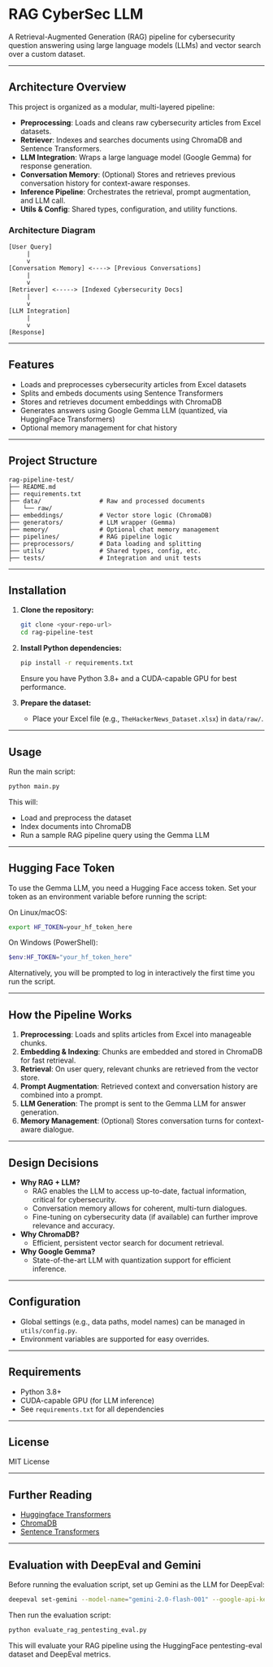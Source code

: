 # RAG CyberSec LLM

A Retrieval-Augmented Generation (RAG) pipeline for cybersecurity question answering using large language models (LLMs) and vector search over a custom dataset.

---

## Architecture Overview

This project is organized as a modular, multi-layered pipeline:

- **Preprocessing**: Loads and cleans raw cybersecurity articles from Excel datasets.
- **Retriever**: Indexes and searches documents using ChromaDB and Sentence Transformers.
- **LLM Integration**: Wraps a large language model (Google Gemma) for response generation.
- **Conversation Memory**: (Optional) Stores and retrieves previous conversation history for context-aware responses.
- **Inference Pipeline**: Orchestrates the retrieval, prompt augmentation, and LLM call.
- **Utils & Config**: Shared types, configuration, and utility functions.

### Architecture Diagram

```
[User Query]
     |
     v
[Conversation Memory] <----> [Previous Conversations]
     |
     v
[Retriever] <-----> [Indexed Cybersecurity Docs]
     |
     v
[LLM Integration]
     |
     v
[Response]
```

---

## Features

- Loads and preprocesses cybersecurity articles from Excel datasets
- Splits and embeds documents using Sentence Transformers
- Stores and retrieves document embeddings with ChromaDB
- Generates answers using Google Gemma LLM (quantized, via HuggingFace Transformers)
- Optional memory management for chat history

---

## Project Structure

```
rag-pipeline-test/
├── README.md
├── requirements.txt
├── data/                # Raw and processed documents
│   └── raw/
├── embeddings/          # Vector store logic (ChromaDB)
├── generators/          # LLM wrapper (Gemma)
├── memory/              # Optional chat memory management
├── pipelines/           # RAG pipeline logic
├── preprocessors/       # Data loading and splitting
├── utils/               # Shared types, config, etc.
├── tests/               # Integration and unit tests
```

---

## Installation

1. **Clone the repository:**

   ```sh
   git clone <your-repo-url>
   cd rag-pipeline-test
   ```

2. **Install Python dependencies:**

   ```sh
   pip install -r requirements.txt
   ```

   Ensure you have Python 3.8+ and a CUDA-capable GPU for best performance.

3. **Prepare the dataset:**
   - Place your Excel file (e.g., `TheHackerNews_Dataset.xlsx`) in `data/raw/`.

---

## Usage

Run the main script:

```sh
python main.py
```

This will:
- Load and preprocess the dataset
- Index documents into ChromaDB
- Run a sample RAG pipeline query using the Gemma LLM

---

## Hugging Face Token

To use the Gemma LLM, you need a Hugging Face access token. Set your token as an environment variable before running the script:

On Linux/macOS:

```sh
export HF_TOKEN=your_hf_token_here
```

On Windows (PowerShell):

```powershell
$env:HF_TOKEN="your_hf_token_here"
```

Alternatively, you will be prompted to log in interactively the first time you run the script.

---

## How the Pipeline Works

1. **Preprocessing**: Loads and splits articles from Excel into manageable chunks.
2. **Embedding & Indexing**: Chunks are embedded and stored in ChromaDB for fast retrieval.
3. **Retrieval**: On user query, relevant chunks are retrieved from the vector store.
4. **Prompt Augmentation**: Retrieved context and conversation history are combined into a prompt.
5. **LLM Generation**: The prompt is sent to the Gemma LLM for answer generation.
6. **Memory Management**: (Optional) Stores conversation turns for context-aware dialogue.

---

## Design Decisions

- **Why RAG + LLM?**
  - RAG enables the LLM to access up-to-date, factual information, critical for cybersecurity.
  - Conversation memory allows for coherent, multi-turn dialogues.
  - Fine-tuning on cybersecurity data (if available) can further improve relevance and accuracy.
- **Why ChromaDB?**
  - Efficient, persistent vector search for document retrieval.
- **Why Google Gemma?**
  - State-of-the-art LLM with quantization support for efficient inference.

---

## Configuration

- Global settings (e.g., data paths, model names) can be managed in `utils/config.py`.
- Environment variables are supported for easy overrides.

---

## Requirements

- Python 3.8+
- CUDA-capable GPU (for LLM inference)
- See `requirements.txt` for all dependencies

---

## License

MIT License

---

## Further Reading

- [Huggingface Transformers](https://huggingface.co/transformers/)
- [ChromaDB](https://www.trychroma.com/)
- [Sentence Transformers](https://www.sbert.net/)

---

## Evaluation with DeepEval and Gemini

Before running the evaluation script, set up Gemini as the LLM for DeepEval:

```sh
deepeval set-gemini --model-name="gemini-2.0-flash-001" --google-api-key=$GOOGLE_API_KEY
```

Then run the evaluation script:

```sh
python evaluate_rag_pentesting_eval.py
```

This will evaluate your RAG pipeline using the HuggingFace pentesting-eval dataset and DeepEval metrics.
